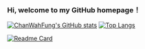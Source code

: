 ### Hi, welcome to my GitHub homepage！

<!--
**ChanWahFung/ChanWahFUng** is a ✨ _special_ ✨ repository because its `README.md` (this file) appears on your GitHub profile.

Here are some ideas to get you started:

- 🔭 I’m currently working on ...
- 🌱 I’m currently learning ...
- 👯 I’m looking to collaborate on ...
- 🤔 I’m looking for help with ...
- 💬 Ask me about ...
- 📫 How to reach me: ...
- 😄 Pronouns: ...
- ⚡ Fun fact: ...
-->
[![ChanWahFung's GitHub stats](https://github-readme-stats.vercel.app/api?username=ChanWahFung&show_icons=true&include_all_commits=ture&hide=contribs,prs)](https://github.com/ChanWahFung/github-readme-stats)
[![Top Langs](https://github-readme-stats.vercel.app/api/top-langs/?username=ChanWahFung&layout=compact)](https://github.com/ChanWahFung/github-readme-stats)

[![Readme Card](https://github-readme-stats.vercel.app/api/pin/?username=ChanWahFung&repo=nuxt-juejin-project&show_owner=true)](https://github.com/ChanWahFung/github-readme-stats)
